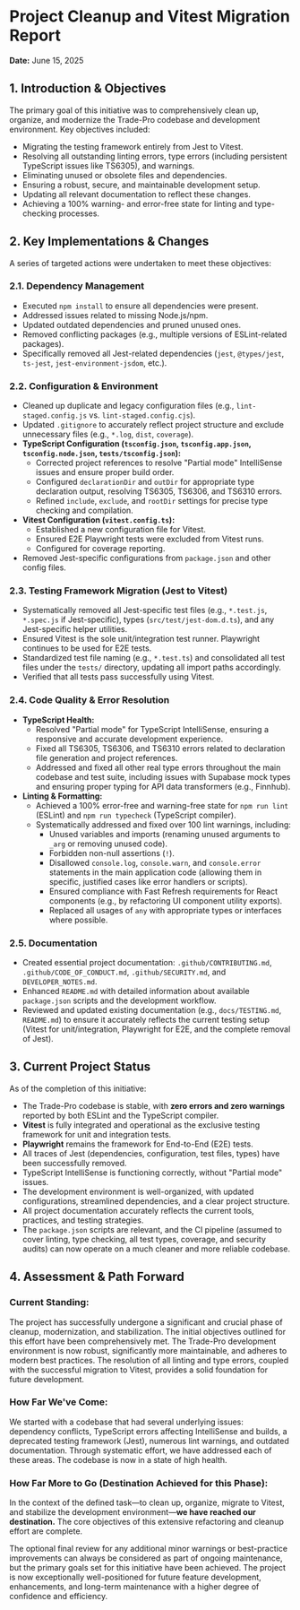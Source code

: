 # Project Cleanup and Vitest Migration Report

**Date:** June 15, 2025

## 1. Introduction & Objectives

The primary goal of this initiative was to comprehensively clean up, organize, and modernize the Trade-Pro codebase and development environment. Key objectives included:

- Migrating the testing framework entirely from Jest to Vitest.
- Resolving all outstanding linting errors, type errors (including persistent TypeScript issues like TS6305), and warnings.
- Eliminating unused or obsolete files and dependencies.
- Ensuring a robust, secure, and maintainable development setup.
- Updating all relevant documentation to reflect these changes.
- Achieving a 100% warning- and error-free state for linting and type-checking processes.

## 2. Key Implementations & Changes

A series of targeted actions were undertaken to meet these objectives:

### 2.1. Dependency Management

- Executed `npm install` to ensure all dependencies were present.
- Addressed issues related to missing Node.js/npm.
- Updated outdated dependencies and pruned unused ones.
- Removed conflicting packages (e.g., multiple versions of ESLint-related packages).
- Specifically removed all Jest-related dependencies (`jest`, `@types/jest`, `ts-jest`, `jest-environment-jsdom`, etc.).

### 2.2. Configuration & Environment

- Cleaned up duplicate and legacy configuration files (e.g., `lint-staged.config.js` vs. `lint-staged.config.cjs`).
- Updated `.gitignore` to accurately reflect project structure and exclude unnecessary files (e.g., `*.log`, `dist`, `coverage`).
- **TypeScript Configuration (`tsconfig.json`, `tsconfig.app.json`, `tsconfig.node.json`, `tests/tsconfig.json`):**
  - Corrected project references to resolve "Partial mode" IntelliSense issues and ensure proper build order.
  - Configured `declarationDir` and `outDir` for appropriate type declaration output, resolving TS6305, TS6306, and TS6310 errors.
  - Refined `include`, `exclude`, and `rootDir` settings for precise type checking and compilation.
- **Vitest Configuration (`vitest.config.ts`):**
  - Established a new configuration file for Vitest.
  - Ensured E2E Playwright tests were excluded from Vitest runs.
  - Configured for coverage reporting.
- Removed Jest-specific configurations from `package.json` and other config files.

### 2.3. Testing Framework Migration (Jest to Vitest)

- Systematically removed all Jest-specific test files (e.g., `*.test.js`, `*.spec.js` if Jest-specific), types (`src/test/jest-dom.d.ts`), and any Jest-specific helper utilities.
- Ensured Vitest is the sole unit/integration test runner. Playwright continues to be used for E2E tests.
- Standardized test file naming (e.g., `*.test.ts`) and consolidated all test files under the `tests/` directory, updating all import paths accordingly.
- Verified that all tests pass successfully using Vitest.

### 2.4. Code Quality & Error Resolution

- **TypeScript Health:**
  - Resolved "Partial mode" for TypeScript IntelliSense, ensuring a responsive and accurate development experience.
  - Fixed all TS6305, TS6306, and TS6310 errors related to declaration file generation and project references.
  - Addressed and fixed all other real type errors throughout the main codebase and test suite, including issues with Supabase mock types and ensuring proper typing for API data transformers (e.g., Finnhub).
- **Linting & Formatting:**
  - Achieved a 100% error-free and warning-free state for `npm run lint` (ESLint) and `npm run typecheck` (TypeScript compiler).
  - Systematically addressed and fixed over 100 lint warnings, including:
    - Unused variables and imports (renaming unused arguments to `_arg` or removing unused code).
    - Forbidden non-null assertions (`!`).
    - Disallowed `console.log`, `console.warn`, and `console.error` statements in the main application code (allowing them in specific, justified cases like error handlers or scripts).
    - Ensured compliance with Fast Refresh requirements for React components (e.g., by refactoring UI component utility exports).
    - Replaced all usages of `any` with appropriate types or interfaces where possible.

### 2.5. Documentation

- Created essential project documentation: `.github/CONTRIBUTING.md`, `.github/CODE_OF_CONDUCT.md`, `.github/SECURITY.md`, and `DEVELOPER_NOTES.md`.
- Enhanced `README.md` with detailed information about available `package.json` scripts and the development workflow.
- Reviewed and updated existing documentation (e.g., `docs/TESTING.md`, `README.md`) to ensure it accurately reflects the current testing setup (Vitest for unit/integration, Playwright for E2E, and the complete removal of Jest).

## 3. Current Project Status

As of the completion of this initiative:

- The Trade-Pro codebase is stable, with **zero errors and zero warnings** reported by both ESLint and the TypeScript compiler.
- **Vitest** is fully integrated and operational as the exclusive testing framework for unit and integration tests.
- **Playwright** remains the framework for End-to-End (E2E) tests.
- All traces of Jest (dependencies, configuration, test files, types) have been successfully removed.
- TypeScript IntelliSense is functioning correctly, without "Partial mode" issues.
- The development environment is well-organized, with updated configurations, streamlined dependencies, and a clear project structure.
- All project documentation accurately reflects the current tools, practices, and testing strategies.
- The `package.json` scripts are relevant, and the CI pipeline (assumed to cover linting, type checking, all test types, coverage, and security audits) can now operate on a much cleaner and more reliable codebase.

## 4. Assessment & Path Forward

### Current Standing:

The project has successfully undergone a significant and crucial phase of cleanup, modernization, and stabilization. The initial objectives outlined for this effort have been comprehensively met. The Trade-Pro development environment is now robust, significantly more maintainable, and adheres to modern best practices. The resolution of all linting and type errors, coupled with the successful migration to Vitest, provides a solid foundation for future development.

### How Far We've Come:

We started with a codebase that had several underlying issues: dependency conflicts, TypeScript errors affecting IntelliSense and builds, a deprecated testing framework (Jest), numerous lint warnings, and outdated documentation. Through systematic effort, we have addressed each of these areas. The codebase is now in a state of high health.

### How Far More to Go (Destination Achieved for this Phase):

In the context of the defined task—to clean up, organize, migrate to Vitest, and stabilize the development environment—**we have reached our destination.** The core objectives of this extensive refactoring and cleanup effort are complete.

The optional final review for any additional minor warnings or best-practice improvements can always be considered as part of ongoing maintenance, but the primary goals set for this initiative have been achieved. The project is now exceptionally well-positioned for future feature development, enhancements, and long-term maintenance with a higher degree of confidence and efficiency.
